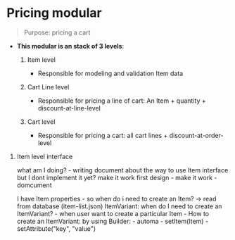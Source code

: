 
Pricing modular
===

> Purpose: pricing a cart

- **This modular is an stack of 3 levels**:
	
	1. Item level
		- Responsible for modeling and validation Item data

	2. Cart Line level
		- Responsible for pricing a line of cart: An Item + quantity + discount-at-line-level

	3. Cart level
		- Responsible for pricing a cart: all cart lines + discount-at-order-level

1. Item level interface

	what am I doing? - writing document about the way to use Item interface but I dont implement it yet?
	make it work first 
	design - make it work - domcument

	I have Item properties - so when do i need to create an Item? -> read from database (item-list.json)
	ItemVariant: when do I need to create an ItemVariant?
		- when user want to create a particular Item
		- How to create an ItemVariant: by using Builder: 
			- automa
			- setItem(Item)
			- setAttribute("key", "value")

	
